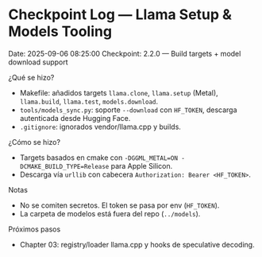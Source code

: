 # Checkpoint Log — Llama Setup & Models Tooling

Date: 2025-09-06 08:25:00
Checkpoint: 2.2.0 — Build targets + model download support

¿Qué se hizo?
- Makefile: añadidos targets `llama.clone`, `llama.setup` (Metal), `llama.build`, `llama.test`, `models.download`.
- `tools/models_sync.py`: soporte `--download` con `HF_TOKEN`, descarga autenticada desde Hugging Face.
- `.gitignore`: ignorados vendor/llama.cpp y builds.

¿Cómo se hizo?
- Targets basados en cmake con `-DGGML_METAL=ON -DCMAKE_BUILD_TYPE=Release` para Apple Silicon.
- Descarga vía `urllib` con cabecera `Authorization: Bearer <HF_TOKEN>`.

Notas
- No se comiten secretos. El token se pasa por env (`HF_TOKEN`).
- La carpeta de modelos está fuera del repo (`../models`).

Próximos pasos
- Chapter 03: registry/loader llama.cpp y hooks de speculative decoding.

